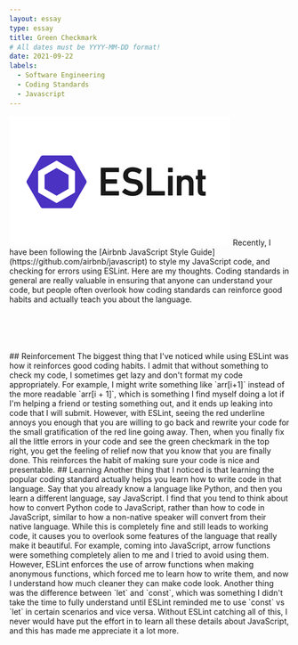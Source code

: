 ```yaml
---
layout: essay
type: essay
title: Green Checkmark
# All dates must be YYYY-MM-DD format!
date: 2021-09-22
labels:
  - Software Engineering
  - Coding Standards
  - Javascript
---
```


<img class="ui medium left circular floated image" src="../images/eslint.png">
Recently, I have been following the [Airbnb JavaScript Style Guide](https://github.com/airbnb/javascript) to style my JavaScript code, and checking for errors using ESLint. Here are my thoughts. Coding standards in general are really valuable in ensuring that anyone can understand your code, but people often overlook how coding standards can reinforce good habits and actually teach you about the language.
<br>
<br>
<br>
<br>
<br>
<br>
## Reinforcement
The biggest thing that I've noticed while using ESLint was how it reinforces good coding habits. I admit that without something to check my code, I sometimes get lazy and don't format my code appropriately. For example, I might write something like `arr[i+1]` instead of the more readable `arr[i + 1]`, which is something I find myself doing a lot if I'm helping a friend or testing something out, and it ends up leaking into code that I will submit. However, with ESLint, seeing the red underline annoys you enough that you are willing to go back and rewrite your code for the small gratification of the red line going away. Then, when you finally fix all the little errors in your code and see the green checkmark in the top right, you get the feeling of relief now that you know that you are finally done. This reinforces the habit of making sure your code is nice and presentable.
## Learning
Another thing that I noticed is that learning the popular coding standard actually helps you learn how to write code in that language. Say that you already know a language like Python, and then you learn a different language, say JavaScript. I find that you tend to think about how to convert Python code to JavaScript, rather than how to code in JavaScript, similar to how a non-native speaker will convert from their native language. While this is completely fine and still leads to working code, it causes you to overlook some features of the language that really make it beautiful. For example, coming into JavaScript, arrow functions were something completely alien to me and I tried to avoid using them. However, ESLint enforces the use of arrow functions when making anonymous functions, which forced me to learn how to write them, and now I understand how much cleaner they can make code look. Another thing was the difference between `let` and `const`, which was something I didn't take the time to fully understand until ESLint reminded me to use `const` vs `let` in certain scenarios and vice versa. Without ESLint catching all of this, I never would have put the effort in to learn all these details about JavaScript, and this has made me appreciate it a lot more.
